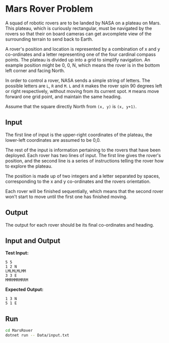# Mars Rover Problem

A squad of robotic rovers are to be landed by NASA on a plateau on Mars. This plateau, which is curiously rectangular, must be navigated by the rovers so that their on board cameras can get avcomplete view of the surrounding terrain to send back to Earth.

A rover's position and location is represented by a combination of x and y co-ordinates and a letter representing one of the four cardinal compass points. The plateau is divided up into a grid to simplify navigation. An example position might be 0, 0, N, which means the rover is in the bottom left corner and facing North.

In order to control a rover, NASA sends a simple string of letters. The possible letters are `L`, `R` and `M`. `L` and `R` makes the rover spin 90 degrees left or right respectively, without moving from its current spot. `M` means move forward one grid point, and maintain the same heading.

Assume that the square directly North from `(x, y)` is `(x, y+1)`.

## Input

The first line of input is the upper-right coordinates of the plateau, the lower-left coordinates are assumed to be 0,0.

The rest of the input is information pertaining to the rovers that have been deployed. Each rover has two lines of input. The first line gives the rover&#39;s position, and the second line is a series of instructions telling the rover how to explore the plateau.

The position is made up of two integers and a letter separated by spaces, corresponding to the x and y co-ordinates and the rovers orientation.

Each rover will be finished sequentially, which means that the second rover won&#39;t start to move until the first one has finished moving.

## Output

The output for each rover should be its final co-ordinates and heading.

## Input and Output

**Test Input:**

```
5 5
1 2 N
LMLMLMLMM
3 3 E
MMRMMRMRRM
```

**Expected Output:**

```
1 3 N
5 1 E
```

## Run

```sh
cd MarsRover
dotnet run -- Data/input.txt
```
